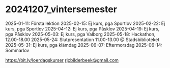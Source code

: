 # 20241207_vintersemester

2025-01-11: Första lektion
2025-02-15: Ej kurs, pga Sportlov
2025-02-22: Ej kurs, pga Sportlov
2025-04-12: Ej kurs, pga Påsklov
2025-04-19: Ej kurs, pga Påsklov
2025-05-03: Ej kurs, pga Valborg
2025-05-18: Hackathon, 12.00-18.00
2025-05-24: Slutpresentation 11.00-13.00 @ Stadsbiblioteket
2025-05-31: Ej kurs, pga klämdag
2025-06-07: Eftermorsdag
2025-06-14: Sommarlov

<https://bit.ly/loerdagskurser>
<rjcbilderbeek@gmail.com>
